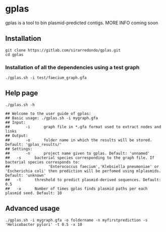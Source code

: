 gplas
=====

gplas is a tool to bin plasmid-predicted contigs. MORE INFO coming soon

Installation
------------

    git clone https://gitlab.com/sirarredondo/gplas.git
    cd gplas

### Installation of all the dependencies using a test graph

    ./gplas.sh -i test/faecium_graph.gfa

Help page
---------

    ./gplas.sh -h

    ## Welcome to the user guide of gplas:
    ## Basic usage: ./gplas.sh -i mygraph.gfa
    ## Input:
    ##       -i      graph file in *.gfa format used to extract nodes and links
    ## Output:
    ##       -o      folder name in which the results will be stored. Default: 'gplas_results/'
    ## Settings:
    ##       -n      project name given to gplas. Default: 'unnamed'
    ##   -s      bacterial species corresponding to the graph file. If bacterial species corresponds to:
    ##                 'Enterococcus faecium','Klebsiella pneumoniae' or 'Escherichia coli' then prediction will be perfomed using mlplasmids. Default: 'unknown'
    ##   -t      threshold to predict plasmid-derived sequences. Default: 0.5
    ##   -x      Number of times gplas finds plasmid paths per each plasmid seed. Default: 10

Advanced usage
--------------

    ./gplas.sh -i mygraph.gfa -o foldername -n myfirstprediction -s 'Helicobacter pylori' -t 0.5 -x 10
